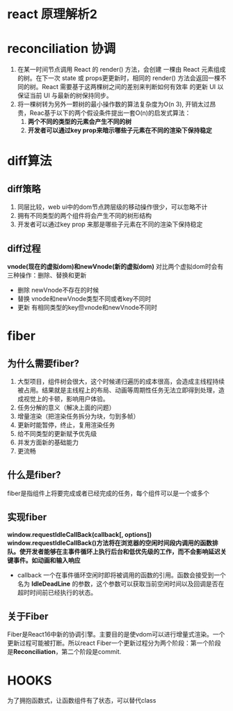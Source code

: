 # react 原理解析2

# reconciliation 协调
1. 在某一时间节点调⽤ React 的 render() 方法，会创建 一棵由 React 元素组成的树。在下⼀次 state 或 props更更新时，相同的 render() ⽅法会返回一棵不同的树。React 需要基于这两棵树之间的差别来判断如何有效率 的更新 UI 以保证当前 UI 与最新的树保持同步。
1. 将一棵树转为另外一颗树的最小操作数的算法复杂度为O(n 3), 开销太过昂贵，Reac基于以下的两个假设条件提出一套O(n)的启发式算法：
   1. **两个不同的类型的元素会产生不同的树**
   1. **开发者可以通过key prop来暗示哪些子元素在不同的渲染下保持稳定**



# diff算法
## diff策略

1. 同层比较，web ui中的dom节点跨层级的移动操作很少，可以忽略不计
1. 拥有不同类型的两个组件将会产生不同的树形结构
1. 开发者可以通过key prop 来那是哪些子元素在不同的渲染下保持稳定
## diff过程
**vnode(现在的虚拟dom)和newVnode(新的虚拟dom)**
对比两个虚拟dom时会有三种操作：删除、替换和更新

- 删除
newVnode不存在的时候
- 替换
vnode和newVnode类型不同或者key不同时
- 更新
有相同类型的key但vnode和newVnode不同时



# fiber					
## 为什么需要fiber?

1. 大型项目，组件树会很大，这个时候递归遍历的成本很高，会造成主线程持续被占用。结果就是主线程上的布局、动画等周期性任务无法立即得到处理，造成视觉上的卡顿，影响用户体验。
1. 任务分解的意义（解决上面的问题）
1. 增量渲染（把渲染任务拆分为块，匀到多帧）										
1. 更新时能暂停，终止，复用渲染任务
1. 给不同类型的更新赋予优先级
1. 并发方面新的基础能力
1. 更流畅
## 什么是fiber?
fiber是指组件上将要完成或者已经完成的任务，每个组件可以是一个或多个
## 实现fiber
**window.requestIdleCallBack(callback[, options])**
**window.requestIdleCallBack()方法将在浏览器的空闲时间段内调用的函数排队。使开发者能够在主事件循环上执行后台和低优先级的工作，而不会影响延迟关键事件。如动画和输入响应**

- callback
一个在事件循环空闲时即将被调用的函数的引用。函数会接受到一个名为 **IdleDeadLine** 的参数，这个参数可以获取当前空闲时间以及回调是否在超时时间前已经执行的状态。
## 关于Fiber
Fiber是React16中新的协调引擎。主要目的是使vdom可以进行增量式渲染。一个更新过程可能被打断。所以react Fiber一个更新过程分为两个阶段：第一个阶段是**Reconciliation**，第二个阶段是commit.

# HOOKS
为了拥抱函数式，让函数组件有了状态，可以替代class
